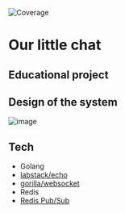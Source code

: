 ![Coverage][coverage_badge]

# Our little chat
## Educational project

## Design of the system

![image](https://github.com/vr009/our-little-chat/assets/55545103/f760213a-3b33-42da-a724-c6923ab3e43b)

## Tech

- Golang
- [labstack/echo](https://github.com/labstack/echo)
- [gorilla/websocket](https://github.com/gorilla/websocket)
- Redis
- [Redis Pub/Sub](https://redis.io/docs/interact/pubsub/)
<!-- Coverage Comment:Begin -->
[coverage_badge]: https://img.shields.io/badge/Coverage-63%25-yellow.svg?style=flat
<!-- Coverage Comment:End -->

